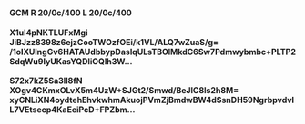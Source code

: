 #### GCM R 20/0c/400 L 20/0c/400
**X1ul4pNKTLUFxMgi**<br/>**JiBJzz8398z6ejzCooTWOzfOEi/k1VL/ALQ7wZuaS/g=**<br/>**/1oIXUlngGv6HATAUdbbypDasIqULsTBOlMkdC6Sw7Pdmwybmbc+PLTP2SdqWu9IyUKasYQDIiOQIh3W...**<br/><br/>
**S72x7kZ5Sa3Il8fN**<br/>**XOgv4CKmxOLvX5m4UzW+SJGt2/Smwd/BeJlC8ls2h8M=**<br/>**xyCNLiXN4oydtehEhvkwhmAkuojPVmZjBmdwBW4dSsnDH59NgrbpvdvIL7VEtsecp4KaEeiPcD+FPZbm...**